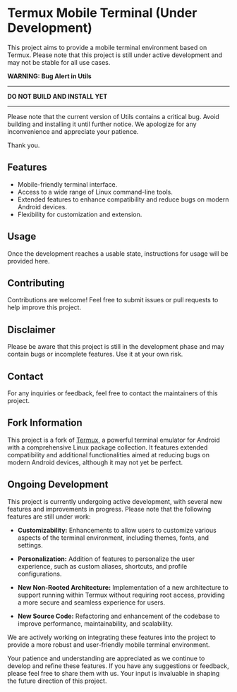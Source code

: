 # Termux Mobile Terminal (Under Development)

This project aims to provide a mobile terminal environment based on Termux. Please note that this project is still under active development and may not be stable for all use cases.

**WARNING: Bug Alert in Utils**

---

**DO NOT BUILD AND INSTALL YET**

---

Please note that the current version of Utils contains a critical bug. Avoid building and installing it until further notice. We apologize for any inconvenience and appreciate your patience.

Thank you.


## Features

- Mobile-friendly terminal interface.
- Access to a wide range of Linux command-line tools.
- Extended features to enhance compatibility and reduce bugs on modern Android devices.
- Flexibility for customization and extension.

## Usage

Once the development reaches a usable state, instructions for usage will be provided here.

## Contributing

Contributions are welcome! Feel free to submit issues or pull requests to help improve this project.

## Disclaimer

Please be aware that this project is still in the development phase and may contain bugs or incomplete features. Use it at your own risk.

## Contact

For any inquiries or feedback, feel free to contact the maintainers of this project.

## Fork Information

This project is a fork of [Termux](https://github.com/termux/termux-app), a powerful terminal emulator for Android with a comprehensive Linux package collection. It features extended compatibility and additional functionalities aimed at reducing bugs on modern Android devices, although it may not yet be perfect.

## Ongoing Development

This project is currently undergoing active development, with several new features and improvements in progress. Please note that the following features are still under work:

- **Customizability:** Enhancements to allow users to customize various aspects of the terminal environment, including themes, fonts, and settings.
  
- **Personalization:** Addition of features to personalize the user experience, such as custom aliases, shortcuts, and profile configurations.
  
- **New Non-Rooted Architecture:** Implementation of a new architecture to support running within Termux without requiring root access, providing a more secure and seamless experience for users.
  
- **New Source Code:** Refactoring and enhancement of the codebase to improve performance, maintainability, and scalability.

We are actively working on integrating these features into the project to provide a more robust and user-friendly mobile terminal environment.

Your patience and understanding are appreciated as we continue to develop and refine these features. If you have any suggestions or feedback, please feel free to share them with us. Your input is invaluable in shaping the future direction of this project.
